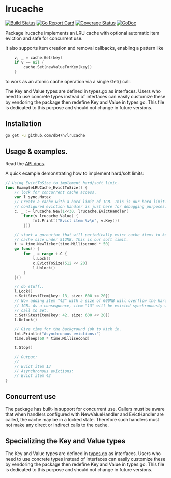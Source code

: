 # lrucache

[![Build Status][ci-img]][ci] [![Go Report Card][lint-img]][lint] [![Coverage Status][cover-img]][cover] [![GoDoc][godoc-img]][godoc]

Package lrucache implements an LRU cache with optional automatic item eviction and safe for concurrent use.

It also supports item creation and removal callbacks, enabling a pattern like

```go
    v, _ = cache.Get(key)
    if v == nil {
        cache.Set(newValueForKey(key))
    }
```

 to work as an atomic cache operation via a single Get() call.

The Key and Value types are defined in types.go as interfaces. Users who need
to use concrete types instead of interfaces can easily customize these by
vendoring the package then redefine Key and Value in types.go. This file is
dedicated to this purpose and should not change in future versions.

## Installation

```bash
go get -u github.com/db47h/lrucache
```

## Usage & examples.

Read the [API docs][godoc].

A quick example demonstrating how to implement hard/soft limits:

```go
// Using EvictToSize to implement hard/soft limit.
func ExampleLRUCache_EvictToSize() {
	// lock for concurrent cache access.
	var l sync.Mutex
	// Create a cache with a hard limit of 1GB. This is our hard limit. The
	// configured eviction handler is just here for debugging purposes.
	c, _ := lrucache.New(1<<30, lrucache.EvictHandler(
		func(v lrucache.Value) {
			fmt.Printf("Evict item %v\n", v.Key())
		}))

	// start a goroutine that will periodically evict cache items to keep the
	// cache size under 512MB. This is our soft limit.
	t := time.NewTicker(time.Millisecond * 50)
	go func() {
		for _ = range t.C {
			l.Lock()
			c.EvictToSize(512 << 20)
			l.Unlock()
		}
	}()

	// do stuff..
	l.Lock()
	c.Set(&testItem{key: 13, size: 600 << 20})
	// Now adding item "42" with a size of 600MB will overflow the hard limit of
	// 1GB. As a consequence, item "13" will be evicted synchronously with the
	// call to Set.
	c.Set(&testItem{key: 42, size: 600 << 20})
	l.Unlock()

	// Give time for the background job to kick in.
	fmt.Println("Asynchronous evictions:")
	time.Sleep(60 * time.Millisecond)

	t.Stop()

	// Output:
	//
	// Evict item 13
	// Asynchronous evictions:
	// Evict item 42
}
```

## Concurrent use

The package has built-in support for concurrent use. Callers must be aware that
when handlers configured with NewValueHandler and EvictHandler are called, the
cache may be in a locked state. Therefore such handlers must not make any direct
or indirect calls to the cache.

## Specializing the Key and Value types

The Key and Value types are defined in [types.go] as interfaces. Users who need to
use concrete types instead of interfaces can easily customize these by vendoring
the package then redefine Key and Value in types.go. This file is dedicated to
this purpose and should not change in future versions.

[ci]: https://travis-ci.org/db47h/lrucache
[ci-img]: https://travis-ci.org/db47h/lrucache.svg?branch=master
[lint]: https://goreportcard.com/report/github.com/db47h/lrucache
[lint-img]: https://goreportcard.com/badge/github.com/db47h/lrucache
[cover]: https://coveralls.io/github/db47h/lrucache
[cover-img]: https://coveralls.io/repos/github/db47h/lrucache/badge.svg
[godoc]: https://godoc.org/github.com/db47h/lrucache
[godoc-img]: https://godoc.org/github.com/db47h/lrucache?status.svg

[GetWithDefault]: https://godoc.org/github.com/db47h/lrucache#LRUCache.GetWithDefault
[types.go]: https://github.com/db47h/lrumap/blob/master/types.go
